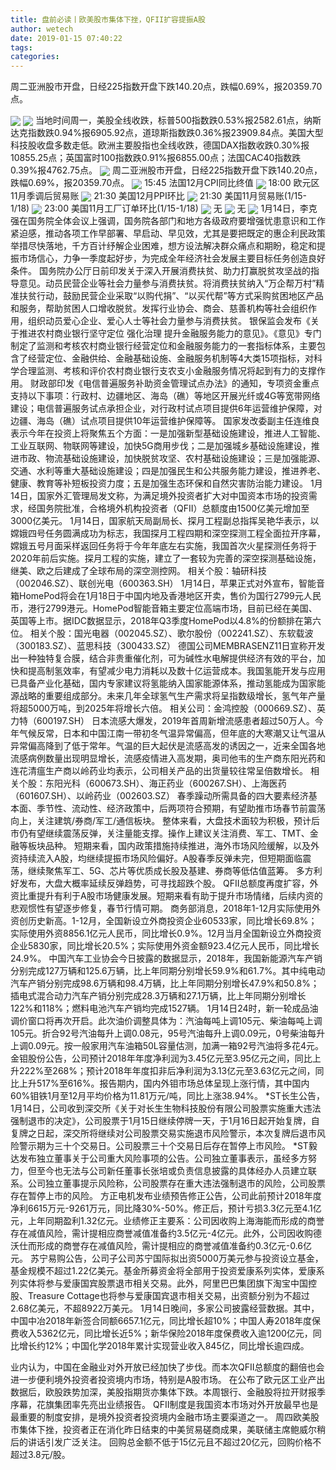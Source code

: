 ```yaml
---
title: 盘前必读丨欧美股市集体下挫，QFII扩容提振A股
author: wetech
date: 2019-01-15 07:40:22
tags: 
categories: 
---
```

周二亚洲股市开盘，日经225指数开盘下跌140.20点，跌幅0.69%，报20359.70点。
<!-- more -->
<img align="center" border="0" src="https://imgcdn.yicai.com/uppics/images/2018/11/5795dce2c13c12cd19ef68151420a6d2.jpg" />
<img align="center" border="0" src="https://imgcdn.yicai.com/uppics/images/2019/01/dd181e6c458f3a01ce2d5555ecac4da2.jpg" />
当地时间周一，美股全线收跌，标普500指数跌0.53%报2582.61点，纳斯达克指数跌0.94%报6905.92点，道琼斯指数跌0.36%报23909.84点。美国大型科技股收盘多数走低。欧洲主要股指也全线收跌，德国DAX指数收跌0.30%报10855.25点；英国富时100指数跌0.91%报6855.00点；法国CAC40指数跌0.39%报4762.75点。
<img align="center" border="0" src="https://imgcdn.yicai.com/uppics/images/2018/11/1115fd943822077aad8679290e0a4854.jpg" />
周二亚洲股市开盘，日经225指数开盘下跌140.20点，跌幅0.69%，报20359.70点。
<img align="center" border="0" src="https://imgcdn.yicai.com/uppics/images/2019/01/f74806e15fa83d0c04a089d69c9e2b23.jpg" />
15:45 法国12月CPI同比终值
<img align="center" border="0" src="https://imgcdn.yicai.com/uppics/images/2019/01/4e2df8f521007ca59198d36a65bba343.jpg" />
18:00 欧元区11月季调后贸易账
<img align="center" border="0" src="https://imgcdn.yicai.com/uppics/images/2019/01/974399f0dc47d1554ff864848c36b3b5.jpg" />
21:30 美国12月PPI环比
<img align="center" border="0" src="https://imgcdn.yicai.com/uppics/images/2018/11/9d8e2d90a2b37391ca779f15a10018b0.jpg" />
21:30 美国11月贸易账(1/15-1/18)
<img align="center" border="0" src="https://imgcdn.yicai.com/uppics/images/2018/11/3fe87f78bb215979ccf7a8b1a382813c.jpg" />
23:00 美国11月工厂订单环比(1/15-1/18)
<img align="center" border="0" src="https://imgcdn.yicai.com/uppics/images/2018/11/10271f820278a7057d79730f65d39711.jpg" />
无
<img align="center" border="0" src="https://imgcdn.yicai.com/uppics/images/2019/01/5b23e75136599ad8173ff29685807edd.jpg" />
无
<img align="center" border="0" src="https://imgcdn.yicai.com/uppics/images/2018/11/781b132626e7c57022d1491e8f3a175c.jpg" />
1月14日，李克强在国务院全体会议上强调，国务院各部门和地方各级政府要增强忧患意识和工作紧迫感，推动各项工作早部署、早启动、早见效，尤其是要把既定的惠企利民政策举措尽快落地，千方百计纾解企业困难，想方设法解决群众痛点和期盼，稳定和提振市场信心，力争一季度起好步，为完成全年经济社会发展主要目标任务创造良好条件。
国务院办公厅日前印发关于深入开展消费扶贫、助力打赢脱贫攻坚战的指导意见。动员民营企业等社会力量参与消费扶贫。将消费扶贫纳入“万企帮万村”精准扶贫行动，鼓励民营企业采取“以购代捐”、“以买代帮”等方式采购贫困地区产品和服务，帮助贫困人口增收脱贫。发挥行业协会、商会、慈善机构等社会组织作用，组织动员爱心企业、爱心人士等社会力量参与消费扶贫。
银保监会发布《关于推进农村商业银行坚守定位 强化治理 提升金融服务能力的意见》。《意见》专门制定了监测和考核农村商业银行经营定位和金融服务能力的一套指标体系，主要包含了经营定位、金融供给、金融基础设施、金融服务机制等4大类15项指标，对科学合理监测、考核和评价农村商业银行支农支小金融服务情况将起到有力的支撑作用。
财政部印发《电信普遍服务补助资金管理试点办法》的通知，专项资金重点支持以下事项：行政村、边疆地区、海岛（礁）等地区开展光纤或4G等宽带网络建设；电信普遍服务试点承担企业，对行政村试点项目提供6年运营维护保障，对边疆、海岛（礁）试点项目提供10年运营维护保障等。
国家发改委副主任连维良表示今年在投资上将聚焦五个方面：一是加强新型基础设施建设，推进人工智能、工业互联网、物联网等建设，加快5G商用步伐；二是加强城乡基础设施建设，推进市政、物流基础设施建设，加快脱贫攻坚、农村基础设施建设；三是加强能源、交通、水利等重大基础设施建设；四是加强民生和公共服务能力建设，推进养老、健康、教育等补短板投资力度；五是加强生态环保和自然灾害防治能力建设。
1月14日，国家外汇管理局发文称，为满足境外投资者扩大对中国资本市场的投资需求，经国务院批准，合格境外机构投资者（QFII）总额度由1500亿美元增加至3000亿美元。
1月14日，国家航天局副局长、探月工程副总指挥吴艳华表示，以嫦娥四号任务圆满成功为标志，我国探月工程四期和深空探测工程全面拉开序幕，嫦娥五号月面采样返回任务将于今年年底左右实施，我国首次火星探测任务将于2020年前后实施。探月工程的实施，建立了一套较为完善的深空探测基础设施，继美、欧之后建成了全球布局的深空测控网。
相关个股：轴研科技（002046.SZ）、联创光电（600363.SH）
1月14日，苹果正式对外宣布，智能音箱HomePod将会在1月18日于中国内地及香港地区开卖，售价为国行2799元人民币，港行2799港元。HomePod智能音箱主要定位高端市场，目前已经在美国、英国等上市。据IDC数据显示，2018年Q3季度HomePod以4.8%的份额排在第六位。
相关个股：国光电器（002045.SZ）、歌尔股份（002241.SZ）、东软载波（300183.SZ）、蓝思科技（300433.SZ）
德国公司MEMBRASENZ11日宣称开发出一种独特复合膜，结合非贵重催化剂，可为碱性水电解提供经济有效的平台，加快和提高制氢效率，有望减少电力消耗以及数十亿运营成本。我国氢能开发与应用已具备产业化基础，国内专家建议将氢能纳入国家能源体系，推动氢能成为国家能源战略的重要组成部分。未来几年全球氢气生产需求将呈指数级增长，氢气年产量将超5000万吨，到2025年将增长六倍。
相关公司：金鸿控股（000669.SZ）、英力特（600197.SH）
日本流感大爆发，2019年首周新增流感患者超过50万人。今年气候反常，日本和中国江南一带初冬气温异常偏高，但年底的大寒潮又让气温从异常偏高降到了低于常年。气温的巨大起伏是流感高发的诱因之一，近来全国各地流感病例数量出现明显增长，流感疫情进入高发期，奥司他韦的生产商东阳光药和连花清瘟生产商以岭药业均表示，公司相关产品的出货量较往常呈倍数增长。
相关个股：东阳光科（600673.SH）、海正药业（600267.SH）、上海医药（601607.SH）、以岭药业（002603.SZ）
春季躁动所需具备的四大要素经济基本面、季节性、流动性、经济政策中，后两项符合预期，有望助推市场春节前震荡向上，关注建筑/券商/军工/通信板块。
整体来看，大盘技术面较为积极，预计后市仍有望继续震荡反弹，关注量能支撑。操作上建议关注消费、军工、TMT、金融等板块品种。
短期来看，国内政策措施持续推进，海外市场风险缓解，以及外资持续流入A股，均继续提振市场风险偏好。A股春季反弹未完，但短期面临震荡，继续聚焦军工、5G、芯片等优质成长股及基建、券商等低估值蓝筹。
多方利好发布，大盘大概率延续反弹趋势，可寻找超跌个股。
QFII总额度再度扩容，外资比重提升有利于A股市场健康发展。短期来看有助于提升市场情绪，后续内资的悲观惯性有望逐步修复，春节行情可期。
商务部消息，2018年1-12月实际使用外资创历史新高。1-12月，全国新设立外商投资企业60533家，同比增长69.8%；实际使用外资8856.1亿元人民币，同比增长0.9%。12月当月全国新设立外商投资企业5830家，同比增长20.5%；实际使用外资金额923.4亿元人民币，同比增长24.9%。
中国汽车工业协会今日披露的数据显示，2018年，我国新能源汽车产销分别完成127万辆和125.6万辆，比上年同期分别增长59.9%和61.7%。其中纯电动汽车产销分别完成98.6万辆和98.4万辆，比上年同期分别增长47.9%和50.8%；插电式混合动力汽车产销分别完成28.3万辆和27.1万辆，比上年同期分别增长122%和118%；燃料电池汽车产销均完成1527辆。
1月14日24时，新一轮成品油调价窗口将再次开启。此次油价调整具体为：汽油每吨上调105元、柴油每吨上调105元。折合92号汽油每升上调0.08元，95号汽油每升上调0.09元，0号柴油每升上调0.09元。按一般家用汽车油箱50L容量估测，加满一箱92号汽油将多花4元。
金钼股份公告，公司预计2018年年度净利润为3.45亿元至3.95亿元之间，同比上升222%至268%；预计2018年年度扣非后净利润为3.13亿元至3.63亿元之间，同比上升517%至616%。报告期内，国内外钼市场总体呈现上涨行情，其中国内60%钼铁1月至12月平均价格为11.81万元/吨，同比上涨38.94%。
*ST长生公告，1月14日，公司收到深交所《关于对长生生物科技股份有限公司股票实施重大违法强制退市的决定》，公司股票于1月15日继续停牌一天，于1月16日起开始复牌，自复牌之日起，深交所将继续对公司股票交易实施退市风险警示，本次复牌后退市风险警示期为三十个交易日。公司股票三十个交易日后存在暂停上市风险。
*ST毅达发布独立董事关于公司重大风险事项的公告。公司独立董事表示，虽经多方努力，但至今也无法与公司新任董事长张培或负责信息披露的具体经办人员建立联系。公司独立董事提示风险称，公司股票存在重大违法强制退市的风险，公司股票存在暂停上市的风险。
方正电机发布业绩预告修正公告，公司此前预计2018年度净利6615万元-9261万元，同比降30%-50%。修正后，预计亏损3.3亿元至4.1亿元，上年同期盈利1.32亿元。业绩修正主要系：公司因收购上海海能而形成的商誉存在减值风险，需计提相应商誉减值准备约3.5亿元-4亿元。此外，公司因收购德沃仕而形成的商誉存在减值风险，需计提相应的商誉减值准备约0.3亿元-0.6亿元。
苏宁易购公告，公司子公司苏宁国际拟出资5000万美元参与投资设立基金，基金规模不超过1.22亿美元。基金所募资金将全部用于投资爱康系列实体，爱康系列实体将参与爱康国宾股票退市相关交易。此外，阿里巴巴集团旗下淘宝中国控股、Treasure Cottage也将参与爱康国宾退市相关交易，出资额分别为不超过2.68亿美元，不超8922万美元。
1月14日晚间，多家公司披露经营数据。其中，中国中冶2018年新签合同额6657.1亿元，同比增长超10%；中国人寿2018年度保费收入5362亿元，同比增长近5%；新华保险2018年度保费收入逾1200亿元，同比增长约12%；中国化学2018年累计实现营业收入845亿，同比增长逾四成。
 
 
业内认为，中国在金融业对外开放已经加快了步伐。而本次QFII总额度的翻倍也会进一步便利境外投资者投资境内市场，特别是A股市场。
在公布了欧元区工业产出数据后，欧股跌势加深，美股指期货亦集体下跌。本周银行、金融股将拉开财报季序幕，花旗集团率先亮出业绩报告。
QFII制度是我国资本市场对外开放最早也是最重要的制度安排，是境外投资者投资境内金融市场主要渠道之一。
周四欧美股市集体下挫，投资者正在消化昨日结束的中美贸易磋商成果，美联储主席鲍威尔稍后的讲话引发广泛关注。
回购总金额不低于15亿元且不超过20亿元，回购价格不超过3.8元/股。
